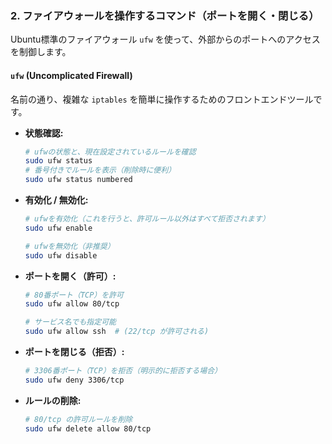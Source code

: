 

### 2\. ファイアウォールを操作するコマンド（ポートを開く・閉じる）

Ubuntu標準のファイアウォール `ufw` を使って、外部からのポートへのアクセスを制御します。

#### `ufw` (Uncomplicated Firewall)

名前の通り、複雑な `iptables` を簡単に操作するためのフロントエンドツールです。

  - **状態確認:**
    ```bash
    # ufwの状態と、現在設定されているルールを確認
    sudo ufw status
    # 番号付きでルールを表示（削除時に便利）
    sudo ufw status numbered
    ```
  - **有効化 / 無効化:**
    ```bash
    # ufwを有効化（これを行うと、許可ルール以外はすべて拒否されます）
    sudo ufw enable

    # ufwを無効化（非推奨）
    sudo ufw disable
    ```
  - **ポートを開く（許可）:**
    ```bash
    # 80番ポート（TCP）を許可
    sudo ufw allow 80/tcp

    # サービス名でも指定可能
    sudo ufw allow ssh  # (22/tcp が許可される)
    ```
  - **ポートを閉じる（拒否）:**
    ```bash
    # 3306番ポート（TCP）を拒否（明示的に拒否する場合）
    sudo ufw deny 3306/tcp
    ```
  - **ルールの削除:**
    ```bash
    # 80/tcp の許可ルールを削除
    sudo ufw delete allow 80/tcp
    ```
